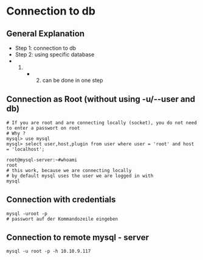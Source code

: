 # Connection to db 

## General Explanation 

 * Step 1: connection to db 
 * Step 2: using specific database 
 * 1. + 2. can be done in one step 
 
## Connection as Root (without using -u/--user and db) 

```
# If you are root and are connecting locally (socket), you do not need to enter a passwort on root
# Why ? 
mysql> use mysql
mysql> select user,host,plugin from user where user = 'root' and host = 'localhost';
```
```
root@mysql-server:~#whoami 
root 
# this work, because we are connecting locally
# by default mysql uses the user we are logged in with 
mysql 
```

## Connection with credentials

```
mysql -uroot -p  
# passwort auf der Kommandozeile eingeben 

```

## Connection to remote mysql - server 

```
mysql -u root -p -h 10.10.9.117
```

